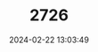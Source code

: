 ---
title: "2726"
category: "Belgrandiella fuchsi"
draft: false
date: 2024-02-22 13:03:49
languages:
  German: ["Kugelige Zwergquellschnecke"]
---
